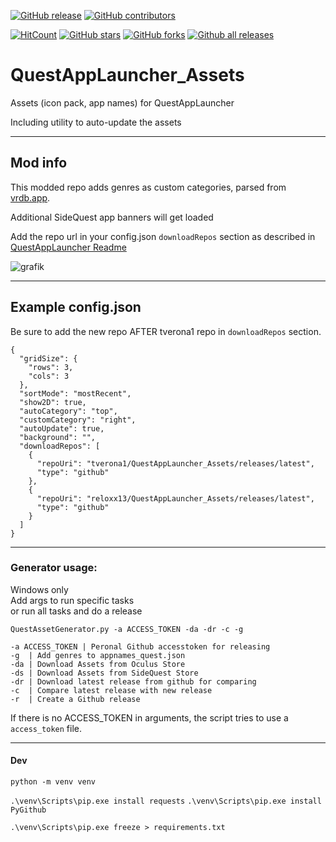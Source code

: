 [![GitHub release](https://img.shields.io/github/release/reloxx13/QuestAppLauncher_Assets.svg)](https://GitHub.com/reloxx13/QuestAppLauncher_Assets/releases/) 
[![GitHub contributors](https://img.shields.io/github/contributors/reloxx13/QuestAppLauncher_Assets.svg)](https://GitHub.com/reloxx13/QuestAppLauncher_Assets/graphs/contributors/) 

[![HitCount](http://hits.dwyl.io/reloxx13/QuestAppLauncher_Assets.svg)](http://hits.dwyl.io/reloxx13/QuestAppLauncher_Assets)
[![GitHub stars](https://img.shields.io/github/stars/reloxx13/QuestAppLauncher_Assets.svg)](https://github.com/reloxx13/QuestAppLauncher_Assets/stargazers)
[![GitHub forks](https://img.shields.io/github/forks/reloxx13/QuestAppLauncher_Assets.svg)](https://github.com/reloxx13/QuestAppLauncher_Assets/network)
[![Github all releases](https://img.shields.io/github/downloads/reloxx13/QuestAppLauncher_Assets/total.svg?label=gh%20downloads)](https://GitHub.com/reloxx13/QuestAppLauncher_Assets/releases/) 

[comment]: <> ([![GitHub license]&#40;https://img.shields.io/github/license/reloxx13/QuestAppLauncher_Assets.svg&#41;]&#40;https://github.com/reloxx13/QuestAppLauncher_Assets/blob/master/LICENSE&#41;)

# QuestAppLauncher_Assets
Assets (icon pack, app names) for QuestAppLauncher

Including utility to auto-update the assets

---
## Mod info

This modded repo adds genres as custom categories, parsed from [vrdb.app](https://vrdb.app/).

Additional SideQuest app banners will get loaded

Add the repo url in your config.json `downloadRepos` section as described in [QuestAppLauncher Readme](https://github.com/tverona1/QuestAppLauncher#configjson-configuration-file)

![grafik](https://user-images.githubusercontent.com/14855001/106268646-ad90dd00-622b-11eb-9af9-ecf60f79e992.png)

---
## Example config.json

Be sure to add the new repo AFTER tverona1 repo in `downloadRepos` section.

```
{
  "gridSize": {
    "rows": 3,
    "cols": 3
  },
  "sortMode": "mostRecent",
  "show2D": true,
  "autoCategory": "top",
  "customCategory": "right",
  "autoUpdate": true,
  "background": "",
  "downloadRepos": [
    {
      "repoUri": "tverona1/QuestAppLauncher_Assets/releases/latest",
      "type": "github"
    },
    {
      "repoUri": "reloxx13/QuestAppLauncher_Assets/releases/latest",
      "type": "github"
    }
  ]
}
```

---
### Generator usage:
Windows only   
Add args to run specific tasks    
or run all tasks and do a release   
```
QuestAssetGenerator.py -a ACCESS_TOKEN -da -dr -c -g

-a ACCESS_TOKEN | Peronal Github accesstoken for releasing
-g  | Add genres to appnames_quest.json
-da | Download Assets from Oculus Store
-ds | Download Assets from SideQuest Store
-dr | Download latest release from github for comparing
-c  | Compare latest release with new release
-r  | Create a Github release
```

If there is no ACCESS_TOKEN in arguments, the script tries to use a `access_token` file.

---

#### Dev

`python -m venv venv`

`.\venv\Scripts\pip.exe install requests`
`.\venv\Scripts\pip.exe install PyGithub`

`.\venv\Scripts\pip.exe freeze > requirements.txt`

